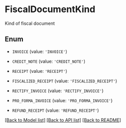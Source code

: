 # FiscalDocumentKind

Kind of fiscal document

## Enum

* `INVOICE` (value: `'INVOICE'`)

* `CREDIT_NOTE` (value: `'CREDIT_NOTE'`)

* `RECEIPT` (value: `'RECEIPT'`)

* `FISCALIZED_RECEIPT` (value: `'FISCALIZED_RECEIPT'`)

* `RECTIFY_INVOICE` (value: `'RECTIFY_INVOICE'`)

* `PRO_FORMA_INVOICE` (value: `'PRO_FORMA_INVOICE'`)

* `REFUND_RECEIPT` (value: `'REFUND_RECEIPT'`)

[[Back to Model list]](../README.md#documentation-for-models) [[Back to API list]](../README.md#documentation-for-api-endpoints) [[Back to README]](../README.md)


